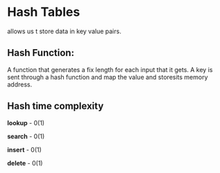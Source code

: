 # Hash Tables 
allows us t store data in key value pairs.

## Hash Function:
A function that generates a fix length for each input that it gets.
A key is sent through a hash function and map the value and storesits  memory address.

## Hash time complexity
**lookup** - 0(1)

**search** - 0(1)

**insert** - 0(1)

**delete** - 0(1)